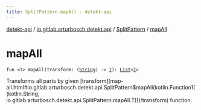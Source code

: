 ```yaml
---
title: SplitPattern.mapAll - detekt-api
---
```


[detekt-api](../../index.html) / [io.gitlab.arturbosch.detekt.api](../index.html) / [SplitPattern](index.html) / [mapAll](./map-all.html)

# mapAll

`fun <T> mapAll(transform: (`[`String`](https://kotlinlang.org/api/latest/jvm/stdlib/kotlin/-string/index.html)`) -> `[`T`](map-all.html#T)`): `[`List`](https://kotlinlang.org/api/latest/jvm/stdlib/kotlin.collections/-list/index.html)`<`[`T`](map-all.html#T)`>`

Transforms all parts by given [transform](map-all.html#io.gitlab.arturbosch.detekt.api.SplitPattern$mapAll(kotlin.Function1((kotlin.String, io.gitlab.arturbosch.detekt.api.SplitPattern.mapAll.T)))/transform) function.


